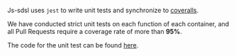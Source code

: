 Js-sdsl uses `jest` to write unit tests and synchronize to [coveralls](https://coveralls.io/github/ZLY201/js-sdsl).

We have conducted strict unit tests on each function of each container, and all Pull Requests require a coverage rate of more than **95%**.

The code for the unit test can be found [here](https://github.com/ZLY201/js-sdsl/tree/main/test).

